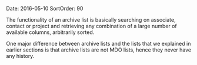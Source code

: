 Date: 2016-05-10
SortOrder: 90

The functionality of an archive list is basically searching on associate, contact or project and retrieving any combination of a large number of available columns, arbitrarily sorted.

One major difference between archive lists and the lists that we explained in earlier sections is that archive lists are not MDO lists, hence they never have any history.
